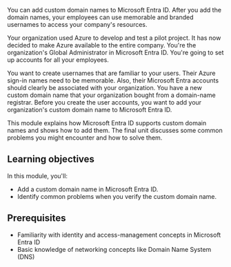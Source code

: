 You can add custom domain names to Microsoft Entra ID. After you add the domain names, your employees can use memorable and branded usernames to access your company's resources.

Your organization used Azure to develop and test a pilot project. It has now decided to make Azure available to the entire company. You're the organization's Global Administrator in Microsoft Entra ID. You're going to set up accounts for all your employees.

You want to create usernames that are familiar to your users. Their Azure sign-in names need to be memorable. Also, their Microsoft Entra accounts should clearly be associated with your organization. You have a new custom domain name that your organization bought from a domain-name registrar. Before you create the user accounts, you want to add your organization's custom domain name to Microsoft Entra ID.

This module explains how Microsoft Entra ID supports custom domain names and shows how to add them. The final unit discusses some common problems you might encounter and how to solve them.

## Learning objectives

In this module, you'll:

- Add a custom domain name in Microsoft Entra ID.
- Identify common problems when you verify the custom domain name.

## Prerequisites

- Familiarity with identity and access-management concepts in Microsoft Entra ID
- Basic knowledge of networking concepts like Domain Name System (DNS)
